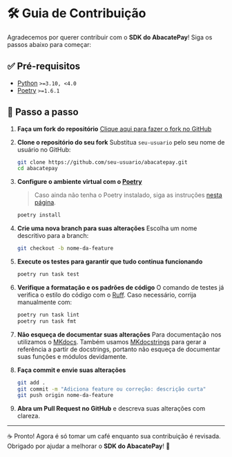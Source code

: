 # 🛠️ Guia de Contribuição

Agradecemos por querer contribuir com o **SDK do AbacatePay**!
Siga os passos abaixo para começar:

## ✅ Pré-requisitos

* [Python](https://www.python.org/downloads/) `>=3.10, <4.0`
* [Poetry](https://python-poetry.org/) `>=1.6.1`

## 🚀 Passo a passo

1. **Faça um fork do repositório**
   [Clique aqui para fazer o fork no GitHub](https://github.com/AbacatePay/abacatepay-python-sdk/fork)

2. **Clone o repositório do seu fork**
   Substitua `seu-usuario` pelo seu nome de usuário no GitHub:

   ```bash
   git clone https://github.com/seu-usuario/abacatepay.git
   cd abacatepay
   ```

3. **Configure o ambiente virtual com o [Poetry](https://python-poetry.org/)**

   > Caso ainda não tenha o Poetry instalado, siga as instruções [nesta página](https://python-poetry.org/docs/#installing-with-the-official-installer).

   ```bash
   poetry install
   ```

4. **Crie uma nova branch para suas alterações**
   Escolha um nome descritivo para a branch:

   ```bash
   git checkout -b nome-da-feature
   ```

5. **Execute os testes para garantir que tudo continua funcionando**

   ```bash
   poetry run task test
   ```

6. **Verifique a formatação e os padrões de código**
   O comando de testes já verifica o estilo do código com o [Ruff](https://docs.astral.sh/ruff/).
   Caso necessário, corrija manualmente com:

   ```bash
   poetry run task lint
   poetry run task fmt
   ```

7. **Não esqueça de documentar suas alterações**
    Para documentação nos utilizamos o [MKdocs](https://www.mkdocs.org/user-guide/).
    Também usamos [MKdocstrings](https://mkdocstrings.github.io/) para gerar a referência a partir de docstrings, portanto não esqueça de documentar suas funções e módulos devidamente.

8. **Faça commit e envie suas alterações**

    ```bash
    git add .
    git commit -m "Adiciona feature ou correção: descrição curta"
    git push origin nome-da-feature
    ```

9. **Abra um Pull Request no GitHub** e descreva suas alterações com clareza.

---

☕ Pronto! Agora é só tomar um café enquanto sua contribuição é revisada.
Obrigado por ajudar a melhorar o **SDK do AbacatePay**! 🙌
